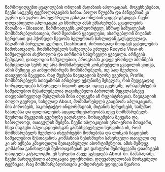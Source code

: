   წარმოგიდგენთ ყვავილების ონლაინ მაღაზიის აპლიკაციას.
მოგეხსენებათ, ჩვენი საუკუნე ტექნოლოგიების ხანაა. ბოლო წლებმა და პანდემიამ კი უფრო და უფრო
პოპულარული გახადა ონლაინ ყიდვა-გაყიდვა. ჩვენი დღევანდელი აპლიკაცია კი სწორედ ამას ემსახურება.
ყვავილების მაღაზია - Blossom, წარმოადგენს კომფორტულ, სწრაფ საშუალებას მომხმარებლისათვის, რომ შეიძინონ
ყვავილები, ისარგებლონ მიტანის სერვისით და ჰქონდეთ წვდომა სელერთან სახლიდან გაუსვლელად.
     მაღაზიის პირველი გვერდი, Dashboard, ძირითადად მოიცავს ყვავილების ჩამონათვალს. მომხმარებელს საშუალება ეძლევა Recycle 
View-ის საშუალებით ასქროლოს და აირჩიოს სასურველი ყვავილი. არჩევის შემდგომ, დიალოგის საშუალებით, პროგრამა 
კიდევ ერთხელ ამოწმებს ნამდვილად სურს თუ არა მომხმარებელს კონკრეტული ყვავილის ყიდვა, ამის შემდეგ კი
აინფორმირებს მომხმარებელს, თუ სად შეუძლია თაიგულის შეკვეთა.
     რაც შეეხება ნავიგაციის მეორე გვერდს, Profile, მომხმარებელს სთავაზობს არსებულ ექაუნთზე 
შესვლას, რის შედეგადაც ხორციელდება სასურველი ნივთის ყიდვა. იგივე გვერდზე, ფრაგმენტების საშუალებით
შესაძლებელია დავიწყებული პაროლის შეცვლა(ასევე თავდაპირველად შესვლისას მისი აღდგენა ან რეგისტრაცია).
  ნავიგაციის ბოლო გვერდი, სახელად About, მომხმარებელს გააცნობს აპლიკაციას, მის პირობებს, საკონტაქტო 
ინფორმაციას, მიტანის სერვისებს, სამუშაო საათებსა და ფილიალების ადგილმდებარეობას.იქვე მომხმარებელს შეუძლია შეკვეთის გვერდზე გადასვლა, 
მონაცემების შეყვანა და, საბოლოოდ, თაიგულის შეძენა.
    ჩვენი აპლიკაციის ერთ-ერთი მთავარი, სხვა მსგავსი აპლიკაციებისგან გამასხვავებელი სერვისია ის, რომ მომხმარებელს
შეუძლია ინტერნეტში მოძიებისა და ლინკის ჩაგდების საშუალებით შესთავაზოს კომპანიას ნებისმიერი სასურველი
თაიგული თუ კი არ იქნება კმაყოფილი შეთავაზებული ასორტიმენტით. ამის შემდეგ კომპანია განიხილავს შემოთავაზებას და დასტური შემთხვევაში
დაამატებს თაიგულს კატალოგში. ეს სერვისი ასევე გვხვდება About-ში.
   მაშასადამე, ჩვენი წარდგენილი აპლიკაცია ვფიქრობთ, დღევანდელობას მორგებული ტექნიკაა, რაც მომხმარებლისთვის
კომფორტის უდიდესი წყაროა
